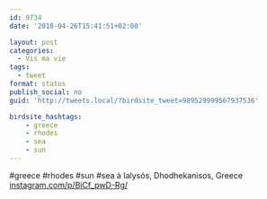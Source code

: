 ```yaml
---
id: 9734
date: '2018-04-26T15:41:51+02:00'

layout: post
categories:
  - Vis ma vie
tags:
  - tweet
format: status
publish_social: no
guid: 'http://tweets.local/?birdsite_tweet=989529999567937536'

birdsite_hashtags:
    - greece
    - rhodes
    - sea
    - sun
---
```


\#greece #rhodes #sun #sea à Ialysós, Dhodhekanisos, Greece [instagram.com/p/BiCf\_pwD-Rg/](https://www.instagram.com/p/BiCf_pwD-Rg/)